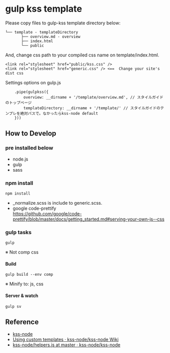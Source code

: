 # gulp kss template

Please copy files to gulp-kss template directory below:
```
└── template - templateDirectory
       ├── overview.md - overview
       ├── index.html
       └── public
```

And, change css path to your compiled css name on template/index.html.
```
<link rel="stylesheet" href="public/kss.css" />
<link rel="stylesheet" href="generic.css" /> <==  Change your site's dist css

```

Settings options on gulp.js
```
    .pipe(gulpkss({
        overview: __dirname + '/template/overview.md', // スタイルガイドのトップページ
        templateDirectory: __dirname + '/template/' // スタイルガイドのテンプレを絶対パスで。なかったらkss-node default
    }))
```

## How to Develop

### pre installed below

- node.js
- gulp
- sass

### npm install

```
npm install
```

- _normalize.scss is include to generic.scss.  
- google code-prettify  
https://github.com/google/code-prettify/blob/master/docs/getting_started.md#serving-your-own-js--css

### gulp tasks

```
gulp
```
※ Not comp css

#### Build

```
gulp build --env comp
```
※ Minify to: js, css

#### Server & watch

```
gulp sv
```

## Reference
- [kss-node](https://github.com/kss-node/kss-node)
- [Using custom templates · kss-node/kss-node Wiki](https://github.com/kss-node/kss-node/wiki/Using-custom-templates)
- [kss-node/helpers.js at master · kss-node/kss-node](https://github.com/kss-node/kss-node/blob/master/generator/handlebars/helpers.js)